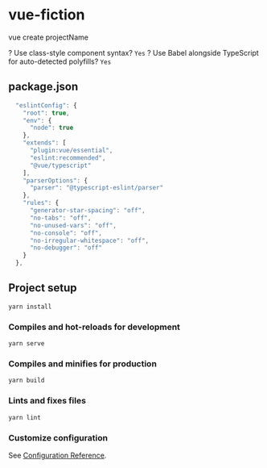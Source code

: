 # vue-fiction

vue create projectName

? Use class-style component syntax? `Yes`
? Use Babel alongside TypeScript for auto-detected polyfills? `Yes`

## package.json

```js
  "eslintConfig": {
    "root": true,
    "env": {
      "node": true
    },
    "extends": [
      "plugin:vue/essential",
      "eslint:recommended",
      "@vue/typescript"
    ],
    "parserOptions": {
      "parser": "@typescript-eslint/parser"
    },
    "rules": {
      "generator-star-spacing": "off",
      "no-tabs": "off",
      "no-unused-vars": "off",
      "no-console": "off",
      "no-irregular-whitespace": "off",
      "no-debugger": "off"
    }
  },
```

## Project setup
```
yarn install
```

### Compiles and hot-reloads for development
```
yarn serve
```

### Compiles and minifies for production
```
yarn build
```

### Lints and fixes files
```
yarn lint
```

### Customize configuration
See [Configuration Reference](https://cli.vuejs.org/config/).
